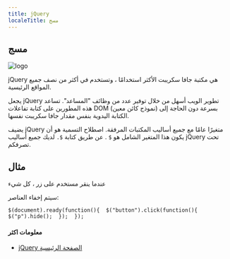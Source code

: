 ```yaml
---
title: jQuery
localeTitle: مسج
---
```

## مسج

![logo](https://upload.wikimedia.org/wikipedia/en/thumb/9/9e/JQuery_logo.svg/250px-JQuery_logo.svg.png "شعار jQuery")

jQuery هي مكتبة جافا سكريبت الأكثر استخدامًا ، وتستخدم في أكثر من نصف جميع المواقع الرئيسية.

يجعل jQuery تطوير الويب أسهل من خلال توفير عدد من وظائف "المساعد". تساعد هذه المطورين على كتابة تفاعلات DOM (نموذج كائن معين) بسرعة دون الحاجة إلى الكتابة اليدوية بنفس مقدار جافا سكريبت نفسها.

يضيف jQuery متغيرًا عامًا مع جميع أساليب المكتبات المرفقة. اصطلاح التسمية هو أن يكون هذا المتغير الشامل هو `$` . عن طريق كتابة `$.` لديك جميع أساليب jQuery تحت تصرفكم.

## مثال

عندما ينقر مستخدم على زر ، كل شيء

سيتم إخفاء العناصر:

 `$(document).ready(function(){ 
    $("button").click(function(){ 
        $("p").hide(); 
    }); 
 }); 
` 

#### معلومات اكثر

*   [jQuery الصفحة الرئيسية](https://jquery.com/)
